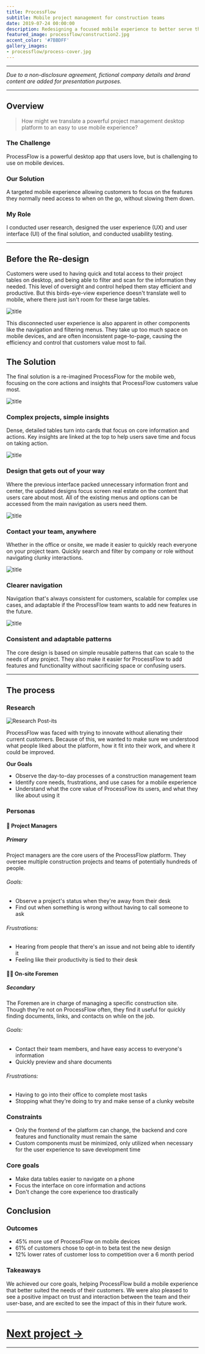```yaml
---
title: ProcessFlow
subtitle: Mobile project management for construction teams
date: 2019-07-24 00:00:00
description: Redesigning a focused mobile experience to better serve the users of a construction management platform.
featured_image: processflow/construction2.jpg
accent_color: '#7BBDFF'
gallery_images:
- processflow/process-cover.jpg
---
```

---

*Due to a non-disclosure agreement, fictional company details and brand content are added for presentation purposes.*

---
## Overview

> How might we translate a powerful project management desktop platform to an easy to use mobile experience?

### The Challenge
ProcessFlow is a powerful desktop app that users love, but is challenging to use on mobile devices.

### Our Solution
A targeted mobile experience allowing customers to focus on the features they normally need access to when on the go, without slowing them down.

### My Role
I conducted user research, designed the user experience (UX) and user interface (UI) of the final solution, and conducted usability testing.

---
## Before the Re-design

Customers were used to having quick and total access to their project tables on desktop, and being able to filter and scan for the information they needed. This level of oversight and control helped them stay efficient and productive. But this birds-eye-view experience doesn't translate well to mobile, where there just isn't room for these large tables.

![title](/images/projects/processflow/mockups/1.jpg)

This disconnected user experience is also apparent in other components like the navigation and filtering menus. They take up too much space on mobile devices, and are often inconsistent page-to-page, causing the efficiency and control that customers value most to fail.

## The Solution

The final solution is a re-imagined ProcessFlow for the mobile web, focusing on the core actions and insights that ProcessFlow customers value most.

![title](/images/projects/processflow/mockups/4.jpg)

### Complex projects, simple insights

Dense, detailed tables turn into cards that focus on core information and actions. Key insights are linked at the top to help users save time and focus on taking action.

![title](/images/projects/processflow/mockups/2.jpg)

### Design that gets out of your way

Where the previous interface packed unnecessary information front and center, the updated designs focus screen real estate on the content that users care about most. All of the existing menus and options can be accessed from the main navigation as users need them.

![title](/images/projects/processflow/mockups/3.jpg)

### Contact your team, anywhere

Whether in the office or onsite, we made it easier to quickly reach everyone on your project team. Quickly search and filter by company or role without navigating clunky interactions.

![title](/images/projects/processflow/mockups/5.jpg)

### Clearer navigation

Navigation that's always consistent for customers, scalable for complex use cases, and adaptable if the ProcessFlow team wants to add new features in the future.

![title](/images/projects/processflow/mockups/7.jpg)

### Consistent and adaptable patterns

The core design is based on simple reusable patterns that can scale to the needs of any project. They also make it easier for ProcessFlow to add features and functionality without sacrificing space or confusing users.

---
## The process

### Research

![Research Post-its](/images/projects/processflow/research.jpg)

ProcessFlow was faced with trying to innovate without alienating their current customers. Because of this, we wanted to make sure we understood what people liked about the platform, how it fit into their work, and where it could be improved.

**Our Goals**

- Observe the day-to-day processes of a construction management team
- Identify core needs, frustrations, and use cases for a mobile experience
- Understand what the core value of ProcessFlow its users, and what they like about using it

### Personas

#### 📝 Project Managers
##### Primary

Project managers are the core users of the ProcessFlow platform. They oversee multiple construction projects and teams of potentially hundreds of people.

###### Goals:
- Observe a project's status when they're away from their desk
- Find out when something is wrong without having to call someone to ask

###### Frustrations:
- Hearing from people that there's an issue and not being able to identify it
- Feeling like their productivity is tied to their desk

#### 👷‍♀️ On-site Foremen
##### Secondary

The Foremen are in charge of managing a specific construction site. Though they're not on ProcessFlow often, they find it useful for quickly finding documents, links, and contacts on while on the job.

###### Goals:
- Contact their team members, and have easy access to everyone's information
- Quickly preview and share documents

###### Frustrations:
- Having to go into their office to complete most tasks
- Stopping what they're doing to try and make sense of a clunky website

### Constraints

- Only the frontend of the platform can change, the backend and core features and functionality must remain the same
- Custom components must be minimized, only utilized when necessary for the user experience to save development time

### Core goals

- Make data tables easier to navigate on a phone
- Focus the interface on core information and actions
- Don't change the core experience too drastically

## Conclusion

### Outcomes

- 45% more use of ProcessFlow on mobile devices
- 61% of customers chose to opt-in to beta test the new design
- 12% lower rates of customer loss to competition over a 6 month period

### Takeaways

We achieved our core goals, helping ProcessFlow build a mobile experience that better suited the needs of their customers. We were also pleased to see a positive impact on trust and interaction between the team and their user-base, and are excited to see the impact of this in their future work.

---

# [Next project →](4-crossfire)

---